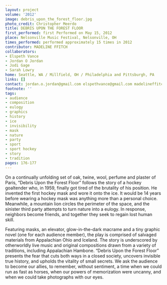 ```yaml
---
layout: project
volume: '2012'
image: debris_upon_the_forest_floor.jpg
photo_credit: Christopher Meerdo
title: DEBRIS UPON THE FOREST FLOOR
first_performed: first Performed on May 15, 2012
place: Nelsonville Music Festival, Nelsonville, OH
times_performed: performed approximately 15 times in 2012
contributor: MADELINE FFITCH
collaborators:
- Elspeth Vance
- Jordan O Jordan
- Jodi Gage
- Sarah Lowry
home: Seattle, WA / Millfield, OH / Philadelphia and Pittsburgh, PA
links: []
contact: jordan.o.jordan@gmail.com elspethvance@gmail.com madelineffitch@gmail.com
footnote: ''
tags:
- audience
- composition
- eulogy
- graphics
- history
- ice
- invisibility
- mask
- nature
- party
- sport
- sport hockey
- story
- tradition
pages: 176-177
---
```


On a continually unfolding set of oak, twine, wool, perfume and plaster of Paris, “Debris Upon the Forest Floor” follows the story of a hockey goaltender who, in 1959, finally got tired of the brutality of his position. He invented the first hockey mask and wore it onto the ice. It would be 14 years before wearing a hockey mask was anything more than a personal choice. Meanwhile, a mountain lion circles the perimeter of the space, and the sinister third party attempts to turn nature into a eulogy. In response, neighbors become friends, and together they seek to regain lost human skill.

Featuring masks, an elevator, glow-in-the-dark macrame and a tiny graphic novel (one for each audience member), the play is comprised of salvaged materials from Appalachian Ohio and Iceland. The story is underscored by otherworldly live music and original compositions drawn from a variety of traditions, including Appalachian Hambone. “Debris Upon the Forest Floor” presents the fear that cuts both ways in a closed society, uncovers invisible true history, and upholds the vitality of small secrets. We ask the audience to become our allies, to remember, without sentiment, a time when we could run as fast as horses, when our powers of memorization were uncanny, and when we could take photographs with our eyes.
